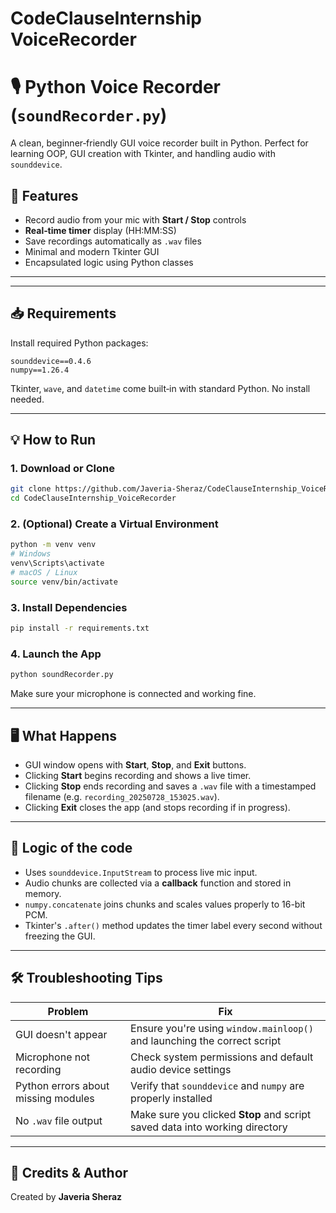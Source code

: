 # CodeClauseInternship VoiceRecorder


# 🎙️ Python Voice Recorder (`soundRecorder.py`)

A clean, beginner‑friendly GUI voice recorder built in Python. Perfect for learning OOP, GUI creation with Tkinter, and handling audio with `sounddevice`.

## 🚀 Features

* Record audio from your mic with **Start / Stop** controls
* **Real‑time timer** display (HH\:MM\:SS)
* Save recordings automatically as `.wav` files
* Minimal and modern Tkinter GUI
* Encapsulated logic using Python classes

---

---

## 📥 Requirements

Install required Python packages:

```
sounddevice==0.4.6
numpy==1.26.4
```

Tkinter, `wave`, and `datetime` come built‑in with standard Python. No install needed.

---

## 💡 How to Run

### 1. Download or Clone

```bash
git clone https://github.com/Javeria-Sheraz/CodeClauseInternship_VoiceRecorder.git
cd CodeClauseInternship_VoiceRecorder
```

### 2. (Optional) Create a Virtual Environment

```bash
python -m venv venv
# Windows
venv\Scripts\activate
# macOS / Linux
source venv/bin/activate
```

### 3. Install Dependencies

```bash
pip install -r requirements.txt
```

### 4. Launch the App

```bash
python soundRecorder.py
```

Make sure your microphone is connected and working fine.

---

## 🖥️ What Happens

* GUI window opens with **Start**, **Stop**, and **Exit** buttons.
* Clicking **Start** begins recording and shows a live timer.
* Clicking **Stop** ends recording and saves a `.wav` file with a timestamped filename (e.g. `recording_20250728_153025.wav`).
* Clicking **Exit** closes the app (and stops recording if in progress).

---

## 🧠 Logic of the code

* Uses `sounddevice.InputStream` to process live mic input.
* Audio chunks are collected via a **callback** function and stored in memory.
* `numpy.concatenate` joins chunks and scales values properly to 16-bit PCM.
* Tkinter's `.after()` method updates the timer label every second without freezing the GUI.

---

## 🛠️ Troubleshooting Tips

| Problem                             | Fix                                                                         |
| ----------------------------------- | --------------------------------------------------------------------------- |
| GUI doesn't appear                  | Ensure you're using `window.mainloop()` and launching the correct script    |
| Microphone not recording            | Check system permissions and default audio device settings                  |
| Python errors about missing modules | Verify that `sounddevice` and `numpy` are properly installed                |
| No `.wav` file output               | Make sure you clicked **Stop** and script saved data into working directory |

---

## 📝 Credits & Author

Created by **Javeria Sheraz**



